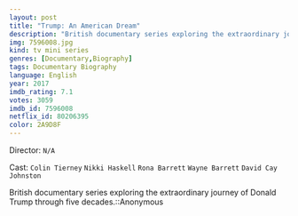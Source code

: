 ```yaml
---
layout: post
title: "Trump: An American Dream"
description: "British documentary series exploring the extraordinary journey of Donald Trump through five decades.::Anonymous.."
img: 7596008.jpg
kind: tv mini series
genres: [Documentary,Biography]
tags: Documentary Biography 
language: English
year: 2017
imdb_rating: 7.1
votes: 3059
imdb_id: 7596008
netflix_id: 80206395
color: 2A9D8F
---
```

Director: `N/A`  

Cast: `Colin Tierney` `Nikki Haskell` `Rona Barrett` `Wayne Barrett` `David Cay Johnston` 

British documentary series exploring the extraordinary journey of Donald Trump through five decades.::Anonymous